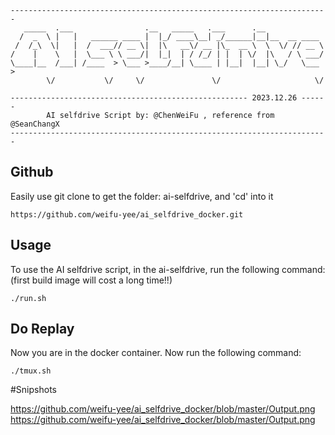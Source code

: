 ```
-----------------------------------------------------------------------
   _____  .___                .__   _____   .___      .__              
  /  _  \ |   |   ______ ____ |  |_/ ____\__| _/______|__|__  __ ____  
 /  /_\  \|   |  /  ___// __ \|  |\   __\/ __ |\_  __ \  \  \/ // __ \ 
/    |    \   |  \___ \ \ ___/|  |_|  | / /_/ | |  | \/  |\   / \ ___/ 
\____|__  /___| /____  > \___ >____/__| \____ | |__|  |__| \_/   \___ >
        \/           \/     \/               \/                     \/ 
                                    
----------------------------------------------------- 2023.12.26 ------
        AI selfdrive Script by: @ChenWeiFu , reference from @SeanChangX
-----------------------------------------------------------------------
```
## Github
Easily use git clone to get the folder: ai-selfdrive, and 'cd' into it
```
https://github.com/weifu-yee/ai_selfdrive_docker.git
```
## Usage

To use the AI selfdrive script, in the ai-selfdrive, run the following command:
(first build image will cost a long time!!)
```
./run.sh
```

## Do Replay
Now you are in the docker container.
Now run the following command:
```
./tmux.sh
```

#Snipshots

https://github.com/weifu-yee/ai_selfdrive_docker/blob/master/Output.png
https://github.com/weifu-yee/ai_selfdrive_docker/blob/master/Output.png

